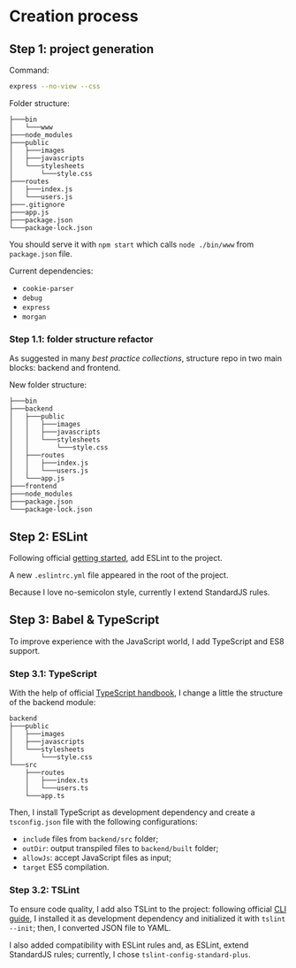 # Creation process #

## Step 1: project generation ##

Command: 
```bash
express --no-view --css
```

Folder structure:
```
├───bin
│   └───www
├───node_modules
├───public
│   ├───images
│   ├───javascripts
│   └───stylesheets
│       └───style.css
├───routes
│   ├───index.js
│   └───users.js
├───.gitignore
├───app.js
├───package.json
└───package-lock.json
```

You should serve it with ```npm start``` which calls ```node ./bin/www``` from ```package.json``` file.

Current dependencies:

- ```cookie-parser```
- ```debug```
- ```express```
- ```morgan```

### Step 1.1: folder structure refactor ###

As suggested in many _best practice collections_, structure repo in two main blocks: backend and frontend.

New folder structure:

```
├───bin
├───backend
│   ├───public
│   │   ├───images
│   │   ├───javascripts
│   │   └───stylesheets
│   │       └───style.css
│   ├───routes
│   │   ├───index.js
│   │   └───users.js
│   └───app.js
├───frontend
├───node_modules
├───package.json
└───package-lock.json
```

## Step 2: ESLint ##

Following official [getting started](https://eslint.org/docs/user-guide/getting-started), add ESLint to the project.

A new ```.eslintrc.yml``` file appeared in the root of the project.

Because I love no-semicolon style, currently I extend StandardJS rules.

## Step 3: Babel & TypeScript ##

To improve experience with the JavaScript world, I add TypeScript and ES8 support.

### Step 3.1: TypeScript ###

With the help of official [TypeScript handbook](https://www.typescriptlang.org/docs/handbook/migrating-from-javascript.html),
I change a little the structure of the backend module:

```
backend
├───public
│   ├───images
│   ├───javascripts
│   └───stylesheets
│       └───style.css
└───src
    ├───routes
    │   ├───index.ts
    │   └───users.ts
    └───app.ts
```

Then, I install TypeScript as development dependency and create a ```tsconfig.json``` file with the following configurations:

- ```include``` files from ```backend/src``` folder;
- ```outDir```: output transpiled files to ```backend/built``` folder;
- ```allowJs```: accept JavaScript files as input;
- ```target``` ES5 compilation.

### Step 3.2: TSLint ###

To ensure code quality, I add also TSLint to the project:
following official [CLI guide](https://palantir.github.io/tslint/usage/cli/), I installed it as development dependency 
and initialized it with ```tslint --init```; then, I converted JSON file to YAML.

I also added compatibility with ESLint rules and, as ESLint, extend StandardJS rules; currently, I chose ```tslint-config-standard-plus```.
